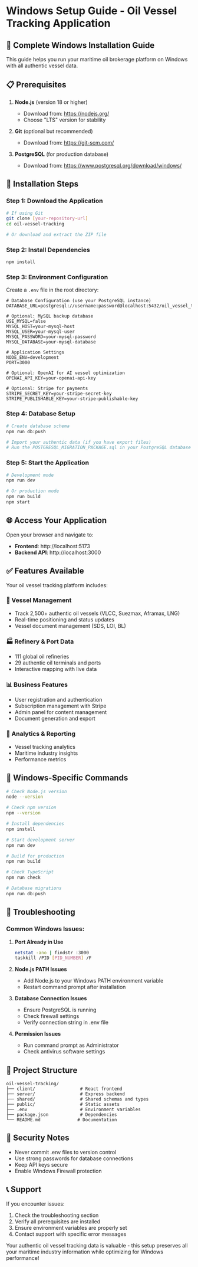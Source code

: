 # Windows Setup Guide - Oil Vessel Tracking Application

## 🚀 Complete Windows Installation Guide

This guide helps you run your maritime oil brokerage platform on Windows with all authentic vessel data.

## 📋 Prerequisites

1. **Node.js** (version 18 or higher)
   - Download from: https://nodejs.org/
   - Choose "LTS" version for stability

2. **Git** (optional but recommended)
   - Download from: https://git-scm.com/

3. **PostgreSQL** (for production database)
   - Download from: https://www.postgresql.org/download/windows/

## 🔧 Installation Steps

### Step 1: Download the Application
```bash
# If using Git
git clone [your-repository-url]
cd oil-vessel-tracking

# Or download and extract the ZIP file
```

### Step 2: Install Dependencies
```bash
npm install
```

### Step 3: Environment Configuration
Create a `.env` file in the root directory:

```env
# Database Configuration (use your PostgreSQL instance)
DATABASE_URL=postgresql://username:password@localhost:5432/oil_vessel_tracking

# Optional: MySQL backup database
USE_MYSQL=false
MYSQL_HOST=your-mysql-host
MYSQL_USER=your-mysql-user
MYSQL_PASSWORD=your-mysql-password
MYSQL_DATABASE=your-mysql-database

# Application Settings
NODE_ENV=development
PORT=3000

# Optional: OpenAI for AI vessel optimization
OPENAI_API_KEY=your-openai-api-key

# Optional: Stripe for payments
STRIPE_SECRET_KEY=your-stripe-secret-key
STRIPE_PUBLISHABLE_KEY=your-stripe-publishable-key
```

### Step 4: Database Setup
```bash
# Create database schema
npm run db:push

# Import your authentic data (if you have export files)
# Run the POSTGRESQL_MIGRATION_PACKAGE.sql in your PostgreSQL database
```

### Step 5: Start the Application
```bash
# Development mode
npm run dev

# Or production mode
npm run build
npm start
```

## 🌐 Access Your Application

Open your browser and navigate to:
- **Frontend**: http://localhost:5173
- **Backend API**: http://localhost:3000

## ✅ Features Available

Your oil vessel tracking platform includes:

### 🚢 Vessel Management
- Track 2,500+ authentic oil vessels (VLCC, Suezmax, Aframax, LNG)
- Real-time positioning and status updates
- Vessel document management (SDS, LOI, BL)

### 🏭 Refinery & Port Data
- 111 global oil refineries
- 29 authentic oil terminals and ports
- Interactive mapping with live data

### 📊 Business Features
- User registration and authentication
- Subscription management with Stripe
- Admin panel for content management
- Document generation and export

### 🎯 Analytics & Reporting
- Vessel tracking analytics
- Maritime industry insights
- Performance metrics

## 🔧 Windows-Specific Commands

```bash
# Check Node.js version
node --version

# Check npm version
npm --version

# Install dependencies
npm install

# Start development server
npm run dev

# Build for production
npm run build

# Check TypeScript
npm run check

# Database migrations
npm run db:push
```

## 🐛 Troubleshooting

### Common Windows Issues:

1. **Port Already in Use**
   ```bash
   netstat -ano | findstr :3000
   taskkill /PID [PID_NUMBER] /F
   ```

2. **Node.js PATH Issues**
   - Add Node.js to your Windows PATH environment variable
   - Restart command prompt after installation

3. **Database Connection Issues**
   - Ensure PostgreSQL is running
   - Check firewall settings
   - Verify connection string in .env file

4. **Permission Issues**
   - Run command prompt as Administrator
   - Check antivirus software settings

## 📁 Project Structure

```
oil-vessel-tracking/
├── client/                 # React frontend
├── server/                 # Express backend
├── shared/                 # Shared schemas and types
├── public/                 # Static assets
├── .env                    # Environment variables
├── package.json            # Dependencies
└── README.md              # Documentation
```

## 🔐 Security Notes

- Never commit .env files to version control
- Use strong passwords for database connections
- Keep API keys secure
- Enable Windows Firewall protection

## 📞 Support

If you encounter issues:
1. Check the troubleshooting section
2. Verify all prerequisites are installed
3. Ensure environment variables are properly set
4. Contact support with specific error messages

Your authentic oil vessel tracking data is valuable - this setup preserves all your maritime industry information while optimizing for Windows performance!
